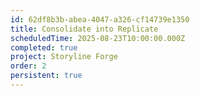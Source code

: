 ```yaml
---
id: 62df8b3b-abea-4047-a326-cf14739e1350
title: Consolidate into Replicate
scheduledTime: 2025-08-23T10:00:00.000Z
completed: true
project: Storyline Forge
order: 2
persistent: true
---
```



